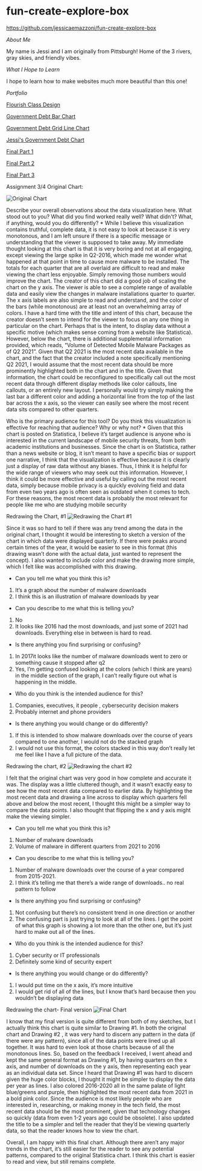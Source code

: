 # fun-create-explore-box
https://github.com/jessicaemazzoni/fun-create-explore-box

*About Me*

My name is Jessi and I am originally from Pittsburgh! Home of the 3 rivers, gray skies, and friendly vibes. 

*What I Hope to Learn*

I hope to learn how to make websites much more beautiful than this one!

*Portfolio*

[Flourish Class Design](https://public.flourish.studio/resources/embed.js)


[Government Debt Bar Chart](https://data.oecd.org/chart/6vsI)


[Government Debt Grid Line Chart](https://public.flourish.studio/visualisation/7690473/)

[Jessi's Government Debt Chart](https://public.flourish.studio/visualisation/7690894/)

[Final Part 1](/FinalProjectPart1.md)

[Final Part 2](/FinalProjectPart2.md)

[Final Part 3](/FinalProjectPart3.md)





Assignment 3/4
Original Chart:

![Original Chart](firstchart.png)

Describe your overall observations about the data visualization here. What stood out to you? What did you find worked really well? What didn't? What, if anything, would you do differently? *
While I believe this visualization contains truthful, complete data, it is not easy to look at because it is very monotonous, and I am left unsure if there is a specific message or understanding that the viewer is supposed to take away. 
My immediate thought looking at this chart is that it is very boring and not at all engaging, except viewing the large spike in Q2-2016, which made me wonder what happened at that point in time to cause more malware to be installed. The totals for each quarter that are all overlaid are difficult to read and make viewing the chart less enjoyable. Simply removing those numbers would improve the chart. The creator of this chart did a good job of scaling the chart on the y axis. The viewer is able to see a complete range of available data and easily view the changes in malware installations quarter to quarter. The x axis labels are also simple to read and understand, and the color of the bars (while monotonous) are at least not an overwhelming array of colors. 
I have a hard time with the title and intent of this chart, because the creator doesn’t seem to intend for the viewer to focus on any one thing in particular on the chart. Perhaps that is the intent, to display data without a specific motive (which makes sense coming from a website like Statistica). However, below the chart, there is additional supplemental information provided, which reads, “Volume of Detected Mobile Malware Packages as of Q2 2021”. Given that Q2 2021 is the most recent data available in the chart, and the fact that the creator included a note specifically mentioning Q2 2021, I would assume that the most recent data should be more prominently highlighted both in the chart and in the title. 
Given that information, the chart could be reconfigured to specifically call out the most recent data through different display methods like color callouts, line callouts, or an entirely new layout. I personally would try simply making the last bar a different color and adding a horizontal line from the top of the last bar across the x axis, so the viewer can easily see where the most recent data sits compared to other quarters. 

Who is the primary audience for this tool? Do you think this visualization is effective for reaching that audience? Why or why not? *
Given that this chart is posted on Statistica, I believe it’s target audience is anyone who is interested in the current landscape of mobile security threats, from both academic institutions and businesses. Since the chart is on Statistica, rather than a news website or blog, it isn’t meant to have a specific bias or support one narrative, I think that the visualization is effective because it is clearly just a display of raw data without any biases. Thus, I think it is helpful for the wide range of viewers who may seek out this information. However, I think it could be more effective and useful by calling out the most recent data, simply because mobile privacy is a quickly evolving field and data from even two years ago is often seen as outdated when it comes to tech. For these reasons, the most recent data is probably the most relevant for people like me who are studying mobile security



Redrawing the Chart, #1
![Redrawing the Chart #1](secondchart.jpg)
 
Since it was so hard to tell if there was any trend among the data in the original chart, I thought it would be interesting to sketch a version of the chart in which data were displayed quarterly. If there were peaks around certain times of the year, it would be easier to see in this format (this drawing wasn’t done with the actual data, just wanted to represent the concept). I also wanted to include color and make the drawing more simple, which I felt like was accomplished with this drawing.
- Can you tell me what you think this is?
1.	It’s a graph about the number of malware downloads
2.	I think this is an illustration of malware downloads by year
- Can you describe to me what this is telling you?
1.	No 
2.	It looks like 2016 had the most downloads, and just some of 2021 had downloads. Everything else in between is hard to read.
- Is there anything you find surprising or confusing?
1.	In 2017it looks like the number of malware downloads went to zero or something cause it stopped after q2
2.	Yes, I’m getting confused looking at the colors (which I think are years) in the middle section of the graph, I can’t really figure out what is happening in the middle.
- Who do you think is the intended audience for this?
1.	Companies, executives, it people , cybersecurity decision makers
2.	Probably internet and phone providers
- Is there anything you would change or do differently?
1.	If this is intended to show malware downloads over the course of years compared to one another, I would not do the stacked graph
2.	I would not use this format, the colors stacked in this way don’t really let me feel like I have a full picture of the data. 



Redrawing the chart, #2
![Redrawing the chart #2](thirdchart.jpg)
 
I felt that the original chart was very good in how complete and accurate it was. The display was a little cluttered though, and it wasn’t exactly easy to see how the most recent data compared to earlier data. By highlighting the most recent data and drawing a line across to display which quarters fell above and below the most recent, I thought this might be a simpler way to compare the data points. I also thought that flipping the x and y axis might make the viewing simpler. 
- Can you tell me what you think this is?
1.	Number of malware downloads
2.	Volume of malware in different quarters from 2021 to 2016
- Can you describe to me what this is telling you?
1.	Number of malware downloads over the course of a year compared from 2015-2021.
2.	I think it’s telling me that there’s a wide range of downloads.. no real pattern to follow
- Is there anything you find surprising or confusing?
1.	Not confusing but there’s no consistent trend in one direction or another
2.	The confusing part is just trying to look at all of the lines. I get the point of what this graph is showing a lot more than the other one, but it’s just hard to make out all of the lines.
- Who do you think is the intended audience for this?
1.	Cyber security or IT professionals
2.	Definitely some kind of security expert
- Is there anything you would change or do differently?
1.	I would put time on the x axis, it’s more intuitive
2.	I would get rid of all of the lines, but I know that’s hard because then you wouldn’t be displaying data



Redrawing the chart- Final version
![Final Chart](fourthchart.png)
 
I know that my final version is quite different from both of my sketches, but I actually think this chart is quite similar to Drawing #1. In both the original chart and Drawing #2 , it was very hard to discern any pattern in the data (if there were any pattern), since all of the data points were lined up all together. It was hard to even look at those charts because of all the monotonous lines. So, based on the feedback I received, I went ahead and kept the same general format as Drawing #1, by having quarters on the x axis, and number of downloads on the y axis, then representing each year as an individual data set. 
Since I heard that Drawing #1 was hard to discern given the huge color blocks, I thought it might be simpler to display the data per year as lines. I also colored 2016-2020 all in the same palate of light blue/greens and purple, then highlighted the most recent data from 2021 in a bold pink color. Since the audience is most likely people who are interested in, researching, or making money in the tech field, the most recent data should be the most prominent, given that technology changes so quickly (data from even 1-2 years ago could be obsolete). I also updated the title to be a simpler and tell the reader that they’d be viewing quarterly data, so that the reader knows how to view the chart.

Overall, I am happy with this final chart. Although there aren’t any major trends in the chart, it’s still easier for the reader to see any potential patterns, compared to the original Statistica chart. I think this chart is easier to read and view, but still remains complete. 
